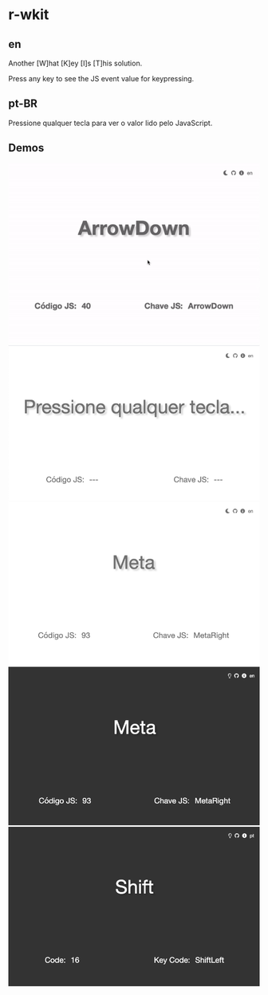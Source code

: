 # r-wkit

## en
Another [W]hat [K]ey [I]s [T]his solution.

Press any key to see the JS event value for keypressing.


## pt-BR

Pressione qualquer tecla para ver o valor lido pelo JavaScript.


## Demos
![demo0](./img/demo.gif)
![demo1](./img/01.png)
![demo2](./img/02.png)
![demo3](./img/03.png)
![demo4](./img/04.png)
